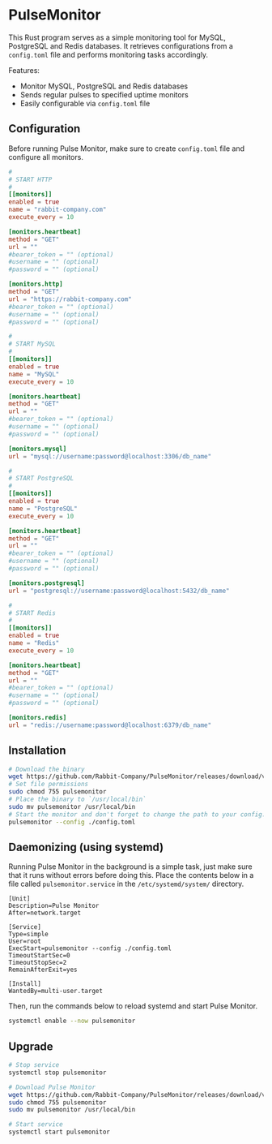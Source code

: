 # PulseMonitor

This Rust program serves as a simple monitoring tool for MySQL, PostgreSQL and Redis databases. It retrieves configurations from a `config.toml` file and performs monitoring tasks accordingly.

Features:

- Monitor MySQL, PostgreSQL and Redis databases
- Sends regular pulses to specified uptime monitors
- Easily configurable via `config.toml` file

## Configuration

Before running Pulse Monitor, make sure to create `config.toml` file and configure all monitors.

```toml
#
# START HTTP
#
[[monitors]]
enabled = true
name = "rabbit-company.com"
execute_every = 10

[monitors.heartbeat]
method = "GET"
url = ""
#bearer_token = "" (optional)
#username = "" (optional)
#password = "" (optional)

[monitors.http]
method = "GET"
url = "https://rabbit-company.com"
#bearer_token = "" (optional)
#username = "" (optional)
#password = "" (optional)

#
# START MySQL
#
[[monitors]]
enabled = true
name = "MySQL"
execute_every = 10

[monitors.heartbeat]
method = "GET"
url = ""
#bearer_token = "" (optional)
#username = "" (optional)
#password = "" (optional)

[monitors.mysql]
url = "mysql://username:password@localhost:3306/db_name"

#
# START PostgreSQL
#
[[monitors]]
enabled = true
name = "PostgreSQL"
execute_every = 10

[monitors.heartbeat]
method = "GET"
url = ""
#bearer_token = "" (optional)
#username = "" (optional)
#password = "" (optional)

[monitors.postgresql]
url = "postgresql://username:password@localhost:5432/db_name"

#
# START Redis
#
[[monitors]]
enabled = true
name = "Redis"
execute_every = 10

[monitors.heartbeat]
method = "GET"
url = ""
#bearer_token = "" (optional)
#username = "" (optional)
#password = "" (optional)

[monitors.redis]
url = "redis://username:password@localhost:6379/db_name"
```

## Installation

```bash
# Download the binary
wget https://github.com/Rabbit-Company/PulseMonitor/releases/download/v1.0.0/pulsemonitor
# Set file permissions
sudo chmod 755 pulsemonitor
# Place the binary to `/usr/local/bin`
sudo mv pulsemonitor /usr/local/bin
# Start the monitor and don't forget to change the path to your config.toml file
pulsemonitor --config ./config.toml
```

## Daemonizing (using systemd)

Running Pulse Monitor in the background is a simple task, just make sure that it runs without errors before doing this. Place the contents below in a file called `pulsemonitor.service` in the `/etc/systemd/system/` directory.

```service
[Unit]
Description=Pulse Monitor
After=network.target

[Service]
Type=simple
User=root
ExecStart=pulsemonitor --config ./config.toml
TimeoutStartSec=0
TimeoutStopSec=2
RemainAfterExit=yes

[Install]
WantedBy=multi-user.target
```

Then, run the commands below to reload systemd and start Pulse Monitor.

```bash
systemctl enable --now pulsemonitor
```

## Upgrade

```bash
# Stop service
systemctl stop pulsemonitor

# Download Pulse Monitor
wget https://github.com/Rabbit-Company/PulseMonitor/releases/download/v1.0.0/pulsemonitor
sudo chmod 755 pulsemonitor
sudo mv pulsemonitor /usr/local/bin

# Start service
systemctl start pulsemonitor
```
